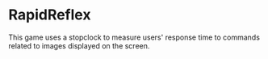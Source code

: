 # RapidReflex
This game uses a stopclock to measure users' response time to commands related to images displayed on the screen.
